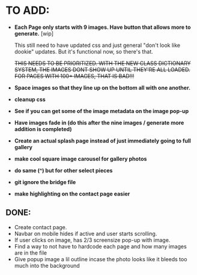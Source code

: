 # TO ADD:
- **Each Page only starts with 9 images. Have button that allows more to generate.** [wip]

    This still need to have updated css and just general "don't look like dookie" updates. But it's functional now, so there's that.

  ~~THIS NEEDS TO BE PRIORITIZED. WITH THE NEW CLASS DICTIONARY SYSTEM, THE IMAGES DONT SHOW UP UNTIL THEY'RE ALL LOADED. FOR PAGES WITH 100+ IMAGES, THAT IS BAD!!!~~

- **Space images so that they line up on the bottom all with one another.**
- **cleanup css**
- **See if you can get some of the image metadata on the image pop-up**
- **Have images fade in (do this after the nine images / generate more addition is completed)**
- **Create an actual splash page instead of just immediately going to full gallery**
- **make cool square image carousel for gallery photos**
- **do same (^) but for other select pieces**
- **git ignore the bridge file**
- **make highlighting on the contact page easier**

## DONE:
- Create contact page.
- Navbar on mobile hides if active and user starts scrolling.
- If user clicks on image, has 2/3 screensize pop-up with image.
- Find a way to not have to hardcode each page and how many images are in the file
- Give popup image a lil outline incase the photo looks like it bleeds too much into the background
